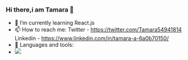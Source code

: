 ### Hi there,i am Tamara 👋

<!--
**atletisimo/atletisimo** is a ✨ _special_ ✨ repository because its `README.md` (this file) appears on your GitHub profile.

Here are some ideas to get you started:

- 🔭 I’m currently working on ...
-->

- 🌱 I’m currently learning React.js
- 📫 How to reach me: Twitter - https://twitter.com/Tamara54941814 Linkedin - https://www.linkedin.com/in/tamara-a-6a0b70150/
-  🔭 Languages and tools: 
-  <img src="https://www.google.com/url?sa=i&url=https%3A%2F%2Fcodecondo.com%2F12-top-skills-needed-to-be-a-front-end-developer%2F&psig=AOvVaw3nX8_L1sieTiUJdlT5BxBH&ust=1651789075008000&source=images&cd=vfe&ved=0CAwQjRxqFwoTCJiIqqvxxvcCFQAAAAAdAAAAABAJ"/>


